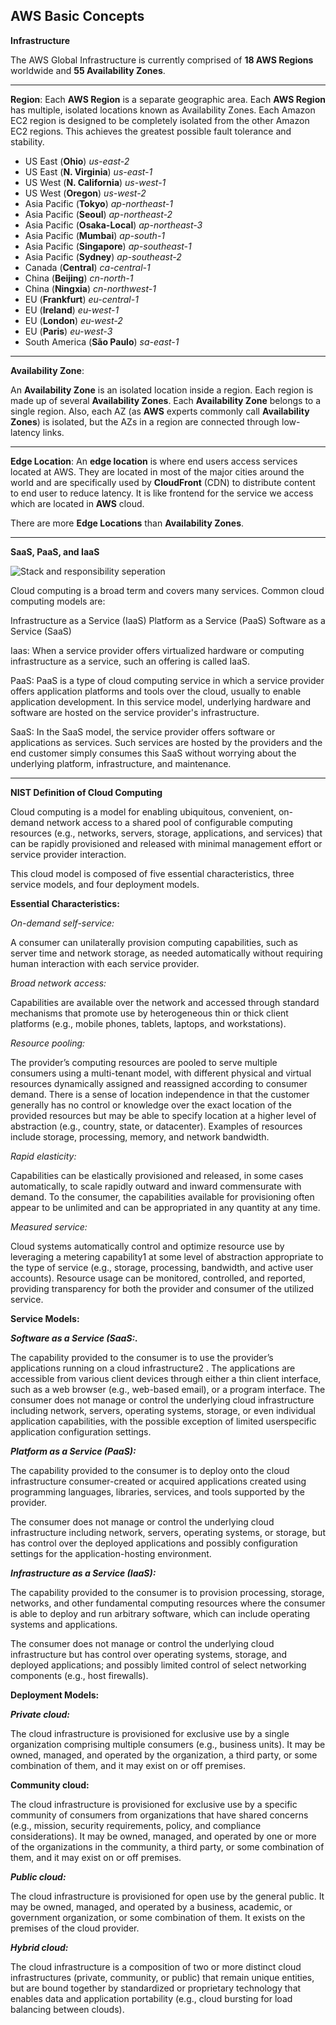 AWS Basic Concepts
-
**Infrastructure**

The AWS Global Infrastructure is currently comprised of **18 AWS Regions** worldwide and **55 Availability Zones**.

---

**Region**: 
Each **AWS Region** is a separate geographic area. Each **AWS Region** has multiple, isolated locations known as Availability Zones.
Each Amazon EC2 region is designed to be completely isolated from the other Amazon EC2 regions. This achieves the greatest possible fault tolerance and stability.

 - US East (**Ohio**) *us-east-2*
 - US East (**N. Virginia**) *us-east-1*
 - US West (**N. California**) *us-west-1*
 - US West (**Oregon**) *us-west-2*
 - Asia Pacific (**Tokyo**) *ap-northeast-1*
 - Asia Pacific (**Seoul**) *ap-northeast-2*
 - Asia Pacific (**Osaka-Local**) *ap-northeast-3*
 - Asia Pacific (**Mumbai**) *ap-south-1*
 - Asia Pacific (**Singapore**) *ap-southeast-1*
 - Asia Pacific (**Sydney**) *ap-southeast-2*
 - Canada (**Central**) *ca-central-1*
 - China (**Beijing**) *cn-north-1*
 - China (**Ningxia**) *cn-northwest-1*
 - EU (**Frankfurt**) *eu-central-1*
 - EU (**Ireland**) *eu-west-1*
 - EU (**London**) *eu-west-2*
 - EU (**Paris**) *eu-west-3*
 - South America (**São Paulo**) *sa-east-1*

---
**Availability Zone**:

An **Availability Zone** is an isolated location inside a region. Each region is made up of several **Availability Zones**. Each **Availability Zone** belongs to a single region. Also, each AZ (as **AWS** experts commonly call **Availability Zones**) is isolated, but the AZs in a region are connected through low-latency links.

---

**Edge Location**:
An **edge location** is where end users access services located at AWS. They are located in most of the major cities around the world and are specifically used by **CloudFront** (CDN) to distribute content to end user to reduce latency. It is like frontend for the service we access which are located in **AWS** cloud.

There are more **Edge Locations** than **Availability Zones**.

---
**SaaS, PaaS, and IaaS**

![Stack and responsibility seperation ](https://thebpmfreak.files.wordpress.com/2012/09/cloud_service_types.jpg)

Cloud computing is a broad term and covers many services. Common cloud computing models are:

Infrastructure as a Service (IaaS)
Platform as a Service (PaaS)
Software as a Service (SaaS)

Iaas: When a service provider offers virtualized hardware or computing infrastructure as a service, such an offering is called IaaS.

PaaS: PaaS is a type of cloud computing service in which a service provider offers application platforms and tools over the cloud, usually to enable application development. In this service model, underlying hardware and software are hosted on the service provider's infrastructure.

SaaS: In the SaaS model, the service provider offers software or applications as services. Such services are hosted by the providers and the end customer simply consumes this SaaS without worrying about the underlying platform, infrastructure, and maintenance.

---

**NIST Definition of Cloud Computing**

Cloud computing is a model for enabling ubiquitous, convenient, on-demand network access to a shared pool of configurable computing resources (e.g., networks, servers, storage, applications, and services) that can be rapidly provisioned and released with minimal management effort or service provider interaction. 

This cloud model is composed of five essential characteristics, three service models, and four deployment models. 

**Essential Characteristics:** 

*On-demand self-service:* 

A consumer can unilaterally provision computing capabilities, such as server time and network storage, as needed automatically without requiring human interaction with each service provider. 

*Broad network access:*

 Capabilities are available over the network and accessed through standard mechanisms that promote use by heterogeneous thin or thick client platforms (e.g., mobile phones, tablets, laptops, and workstations). 

*Resource pooling:* 

The provider’s computing resources are pooled to serve multiple consumers using a multi-tenant model, with different physical and virtual resources dynamically assigned and reassigned according to consumer demand. There is a sense of location independence in that the customer generally has no control or knowledge over the exact location of the provided resources but may be able to specify location at a higher level of abstraction (e.g., country, state, or datacenter). Examples of resources include storage, processing, memory, and network bandwidth. 

*Rapid elasticity:* 

Capabilities can be elastically provisioned and released, in some cases automatically, to scale rapidly outward and inward commensurate with demand. To the consumer, the capabilities available for provisioning often appear to be unlimited and can be appropriated in any quantity at any time. 

*Measured service:* 

Cloud systems automatically control and optimize resource use by leveraging a metering capability1 at some level of abstraction appropriate to the type of service (e.g., storage, processing, bandwidth, and active user accounts). Resource usage can be monitored, controlled, and reported, providing transparency for both the provider and consumer of the utilized service. 

**Service Models:** 

***Software as a Service (SaaS:.*** 

The capability provided to the consumer is to use the provider’s applications running on a cloud infrastructure2 . The applications are accessible from various client devices through either a thin client interface, such as a web browser (e.g., web-based email), or a program interface. The consumer does not manage or control the underlying cloud infrastructure including network, servers, operating systems, storage, or even individual application capabilities, with the possible exception of limited userspecific application configuration settings. 

***Platform as a Service (PaaS):*** 

The capability provided to the consumer is to deploy onto the cloud infrastructure consumer-created or acquired applications created using programming languages, libraries, services, and tools supported by the provider.

The consumer does not manage or control the underlying cloud infrastructure including network, servers, operating systems, or storage, but has control over the deployed applications and possibly configuration settings for the application-hosting environment. 

***Infrastructure as a Service (IaaS):*** 

The capability provided to the consumer is to provision processing, storage, networks, and other fundamental computing resources where the consumer is able to deploy and run arbitrary software, which can include operating systems and applications. 

The consumer does not manage or control the underlying cloud infrastructure but has control over operating systems, storage, and deployed applications; and possibly limited control of select networking components (e.g., host firewalls). 

**Deployment Models:** 

***Private cloud:*** 

The cloud infrastructure is provisioned for exclusive use by a single organization comprising multiple consumers (e.g., business units). It may be owned, managed, and operated by the organization, a third party, or some combination of them, and it may exist on or off premises. 

**Community cloud:** 

The cloud infrastructure is provisioned for exclusive use by a specific community of consumers from organizations that have shared concerns (e.g., mission, security requirements, policy, and compliance considerations). It may be owned, managed, and operated by one or more of the organizations in the community, a third party, or some combination of them, and it may exist on or off premises. 

***Public cloud:*** 

The cloud infrastructure is provisioned for open use by the general public. It may be owned, managed, and operated by a business, academic, or government organization, or some combination of them. It exists on the premises of the cloud provider. 

***Hybrid cloud:*** 

The cloud infrastructure is a composition of two or more distinct cloud infrastructures (private, community, or public) that remain unique entities, but are bound together by standardized or proprietary technology that enables data and application portability (e.g., cloud bursting for load balancing between clouds).


<!--stackedit_data:
eyJoaXN0b3J5IjpbLTUwNjE2MjU5MCwtMjgyNjQ0MDY5LDEzNT
g3NTU0NjMsLTE1MTU5MjU1NDYsMTM1MTc0NDQ4NywtMTQwNDgw
NDk5MiwxMTUzMDc0MDU2LDQ5MDExNjA3MCwtMTU3MDI4NDE2OC
wtMTYwNDcwMDg2NywxNTk4MDE2OTM5LDkyNjMwMjkwNiw5Njkw
ODU3OTYsLTE1MDQ2MjkwNSwtMTc3MTIyOTY0M119
-->